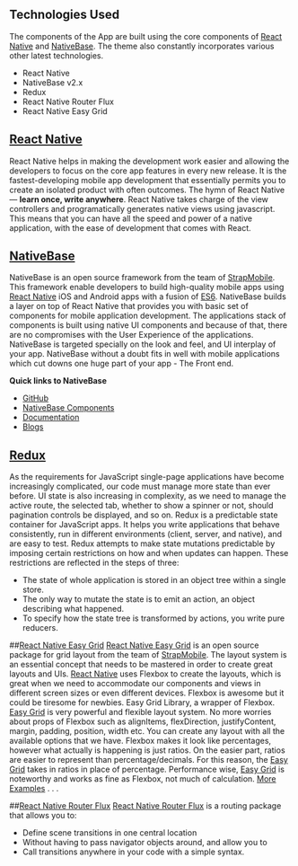 ## Technologies Used

The components of the App are built using the core components of [React Native](https://github.com/facebook/react-native) and [NativeBase](http://nativebase.io/).
The theme also constantly incorporates various other latest technologies.

* React Native
* NativeBase v2.x
* Redux
* React Native Router Flux
* React Native Easy Grid

## [React Native](https://github.com/facebook/react-native)
React Native helps in making the development work easier and allowing the developers to focus on the core app features in every new release. It is the fastest-developing mobile app development that essentially permits you to create an isolated product with often outcomes.
The hymn of React Native — **learn once, write anywhere**.
React Native takes charge of the view controllers and programatically generates native views using javascript. This means that you can have all the speed and power of a native application, with the ease of development that comes with React.


## [NativeBase](http://nativebase.io/)
NativeBase is an open source framework from the team of [StrapMobile](https://strapmobile.com/).
This framework enable developers to build high-quality mobile apps using [React Native](https://github.com/facebook/react-native) iOS and Android apps with a fusion of [ES6](https://github.com/lukehoban/es6features). NativeBase builds a layer on top of React Native that provides you with basic set of components for mobile application development. The applications stack of components is built using native UI components and because of that, there are no compromises with the User Experience of the applications. NativeBase is targeted specially on the look and feel, and UI interplay of your app.
NativeBase without a doubt fits in well with mobile applications which cut downs one huge part of your app - The Front end.

**Quick links to NativeBase**
* [GitHub](https://github.com/GeekyAnts/NativeBase)
* [NativeBase Components](http://nativebase.io/docs/v2.0.0/components#)
* [Documentation](http://nativebase.io/docs/v2.0.0/)
* [Blogs](https://blog.nativebase.io/)

## [Redux](http://redux.js.org/)
As the requirements for JavaScript single-page applications have become increasingly complicated, our code must manage more state than ever before. UI state is also increasing in complexity, as we need to manage the active route, the selected tab, whether to show a spinner or not, should pagination controls be displayed, and so on.
Redux is a predictable state container for JavaScript apps. It helps you write applications that behave consistently, run in different environments (client, server, and native), and are easy to test.
Redux attempts to make state mutations predictable by imposing certain restrictions on how and when updates can happen. These restrictions are reflected in the steps of three:
  * The state of whole application is stored in an object tree within a single store.
  * The only way to mutate the state is to emit an action, an object describing what happened.
  * To specify how the state tree is transformed by actions, you write pure reducers.


##[React Native Easy Grid](https://github.com/GeekyAnts/react-native-easy-grid)
[React Native Easy Grid](https://github.com/GeekyAnts/react-native-easy-grid) is an open source package for grid layout from the team of [StrapMobile](https://strapmobile.com/). The layout system is an essential concept that needs to be mastered in order to create great layouts and UIs. [React Native](https://github.com/facebook/react-native) uses Flexbox to create the layouts, which is great when we need to accommodate our components and views in different screen sizes or even different devices. Flexbox is awesome but it could be tiresome for newbies.
Easy Grid Library, a wrapper of Flexbox.
[Easy Grid](https://github.com/GeekyAnts/react-native-easy-grid) is very powerful and flexible layout system. No more worries about props of Flexbox such as alignItems, flexDirection, justifyContent, margin, padding, position, width etc. You can create any layout with all the available options that we have. Flexbox makes it look like percentages, however what actually is happening is just ratios. On the easier part, ratios are easier to represent than percentage/decimals. For this reason, the [Easy Grid](https://github.com/GeekyAnts/react-native-easy-grid) takes in ratios in place of percentage.
Performance wise, [Easy Grid](https://github.com/GeekyAnts/react-native-easy-grid) is noteworthy and works as fine as Flexbox, not much of calculation.
[More Examples](http://nativebase.io/docs/v2.0.0/components#layout) . . .

##[React Native Router Flux](https://github.com/aksonov/react-native-router-flux)
[React Native Router Flux](https://github.com/aksonov/react-native-router-flux) is a routing package that allows you to:
  * Define scene transitions in one central location
  * Without having to pass navigator objects around, and allow you to
  * Call transitions anywhere in your code with a simple syntax.

